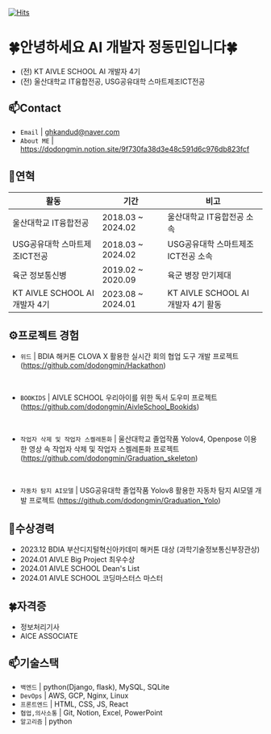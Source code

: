 [![Hits](https://hits.seeyoufarm.com/api/count/incr/badge.svg?url=https%3A%2F%2Fgithub.com%2Fdodongmin&count_bg=%2318DAFF&title_bg=%23555555&icon=&icon_color=%23E7E7E7&title=%EB%B0%A9%EB%AC%B8%EC%9E%90&edge_flat=false)](https://hits.seeyoufarm.com)

# 🍀안녕하세요 AI 개발자 정동민입니다🍀
- (전) KT AIVLE SCHOOL AI 개발자 4기
- (전) 울산대학교 IT융합전공, USG공유대학 스마트제조ICT전공

## 📫Contact

- `Email` | ghkandud@naver.com
- `About ME` | <a href="https://dodongmin.notion.site/9f730fa38d3e48c591d6c976db823fcf" target="_blank">https://dodongmin.notion.site/9f730fa38d3e48c591d6c976db823fcf</a>


## 👋연혁<br/>
|활동|기간|비고|
|---|---|---|
|울산대학교 IT융합전공|2018.03 ~ 2024.02| 울산대학교 IT융합전공 소속|
|USG공유대학 스마트제조ICT전공|2018.03 ~ 2024.02| USG공유대학 스마트제조ICT전공 소속|
|육군 정보통신병 |2019.02 ~ 2020.09|육군 병장 만기제대|
|KT AIVLE SCHOOL AI 개발자 4기|2023.08 ~ 2024.01|KT AIVLE SCHOOL AI 개발자 4기 활동|


## ⚙프로젝트 경험

- `위드` | BDIA 해커톤 CLOVA X 활용한 실시간 회의 협업 도구 개발 프로젝트(https://github.com/dodongmin/Hackathon)
<br>

- `BOOKIDS` | AIVLE SCHOOL 우리아이를 위한 독서 도우미 프로젝트 (https://github.com/dodongmin/AivleSchool_Bookids)
<br>

- `작업자 삭제 및 작업자 스켈레톤화` | 울산대학교 졸업작품 Yolov4, Openpose 이용한 영상 속 작업자 삭제 및 작업자 스켈레톤화 프로젝트 (https://github.com/dodongmin/Graduation_skeleton)
<br>

- `자동차 탐지 AI모델` | USG공유대학 졸업작품 Yolov8 활용한 자동차 탐지 AI모델 개발 프로젝트 (https://github.com/dodongmin/Graduation_Yolo)


## 🎉수상경력
- 2023.12 BDIA 부산디지털혁신아카데미 해커톤 대상 (과학기술정보통신부장관상)
- 2024.01 AIVLE Big Project 최우수상
- 2024.01 AIVLE SCHOOL Dean's List
- 2024.01 AIVLE SCHOOL 코딩마스터스 마스터


## 🍀자격증
- 정보처리기사
- AICE ASSOCIATE


## 📫기술스택
- `백엔드` | python(Django, flask), MySQL, SQLite
- `DevOps` | AWS, GCP, Nginx, Linux
- `프론트엔드` | HTML, CSS, JS, React
- `협업,의사소통` | Git, Notion, Excel, PowerPoint
- `알고리즘` | python
<br>
